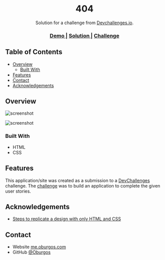 <h1 align="center">404</h1>

<div align="center">
   Solution for a challenge from  <a href="http://devchallenges.io" target="_blank">Devchallenges.io</a>.
</div>

<div align="center">
  <h3>
    <a href="http://oburgos-devchallenges.io.s3-website-us-east-1.amazonaws.com/404-not-found/">
      Demo
    </a>
    <span> | </span>
    <a href="https://github.com/Oburgos/devchallenges.io/tree/master/404-not-found">
      Solution
    </a>
    <span> | </span>
    <a href="https://devchallenges.io/challenges/wBunSb7FPrIepJZAg0sY">
      Challenge
    </a>
  </h3>
</div>

<!-- TABLE OF CONTENTS -->

## Table of Contents

- [Overview](#overview)
  - [Built With](#built-with)
- [Features](#features)
- [Contact](#contact)
- [Acknowledgements](#acknowledgements)

<!-- OVERVIEW -->

## Overview

![screenshot](https://s3.amazonaws.com/oburgos-devchallenges.io/404-not-found/screenshots/oburgos-devchallenges.io.s3-website-us-east-1.amazonaws.com_404-not-found_2.png)

![screenshot](https://s3.amazonaws.com/oburgos-devchallenges.io/404-not-found/screenshots/oburgos-devchallenges.io.s3-website-us-east-1.amazonaws.com_404-not-found_1.png)

### Built With

- HTML
- CSS

## Features

This application/site was created as a submission to a [DevChallenges](https://devchallenges.io/challenges) challenge. The [challenge](https://devchallenges.io/challenges/wBunSb7FPrIepJZAg0sY) was to build an application to complete the given user stories.

## Acknowledgements

- [Steps to replicate a design with only HTML and CSS](https://devchallenges-blogs.web.app/how-to-replicate-design/)

## Contact

- Website [me.oburgos.com](https://www.me.oburgos.com)
- GitHub [@Oburgos](https://github.com/Oburgos)
